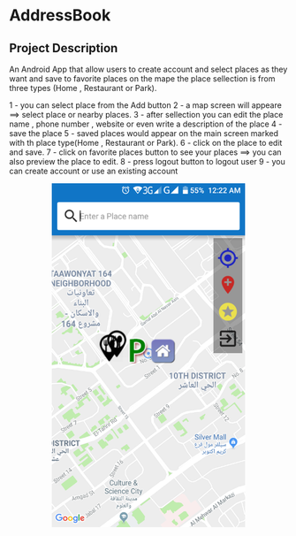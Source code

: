 # AddressBook

## Project Description


An Android App that allow users to create account and select places as they want and save to favorite places on the mape
the place sellection is from three types (Home , Restaurant or Park).


1 - you can select place from the Add button
2 - a map screen will appeare ==> select place or nearby places.
3 - after sellection you can edit the place name , phone number , website or even write a description of the place
4 - save the place
5 - saved places would appear on the main screen marked with th place type(Home , Restaurant or Park).
6 - click on the place to edit and save.
7 - click on favorite places button to see your places ==> you can also preview the place to edit.
8 - press logout button to logout user
9 - you can create account or use an existing account

<p align="center">
  <img src="imgs/img1.png" width="350" title="hover text">
</p>


